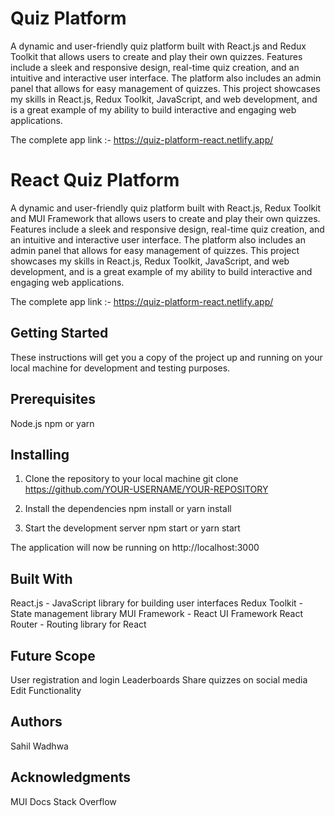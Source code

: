 # Quiz Platform

A dynamic and user-friendly quiz platform built with React.js and Redux Toolkit that allows users to create and play their own quizzes. Features include a sleek and responsive design, real-time quiz creation, and an intuitive and interactive user interface. The platform also includes an admin panel that allows for easy management of quizzes. This project showcases my skills in React.js, Redux Toolkit, JavaScript, and web development, and is a great example of my ability to build interactive and engaging web applications.

The complete app link :- https://quiz-platform-react.netlify.app/

# React Quiz Platform
A dynamic and user-friendly quiz platform built with React.js, Redux Toolkit and MUI Framework that allows users to create and play their own quizzes. Features include a sleek and responsive design, real-time quiz creation, and an intuitive and interactive user interface. The platform also includes an admin panel that allows for easy management of quizzes. This project showcases my skills in React.js, Redux Toolkit, JavaScript, and web development, and is a great example of my ability to build interactive and engaging web applications.

The complete app link :- https://quiz-platform-react.netlify.app/

## Getting Started
These instructions will get you a copy of the project up and running on your local machine for development and testing purposes.

## Prerequisites

Node.js
npm or yarn

## Installing

1. Clone the repository to your local machine
  git clone https://github.com/YOUR-USERNAME/YOUR-REPOSITORY
  
2. Install the dependencies
  npm install or yarn install
  
3. Start the development server
  npm start or yarn start
  
The application will now be running on http://localhost:3000

## Built With

React.js - JavaScript library for building user interfaces
Redux Toolkit - State management library
MUI Framework - React UI Framework 
React Router - Routing library for React

## Future Scope

User registration and login
Leaderboards
Share quizzes on social media
Edit Functionality

## Authors

Sahil Wadhwa

## Acknowledgments

MUI Docs
Stack Overflow
